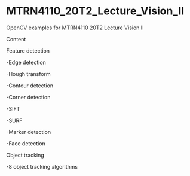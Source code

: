 # MTRN4110_20T2_Lecture_Vision_II

OpenCV examples for MTRN4110 20T2 Lecture Vision II

Content

Feature detection

-Edge detection

-Hough transform

-Contour detection

-Corner detection

-SIFT

-SURF

-Marker detection

-Face detection

Object tracking

-8 object tracking algorithms
